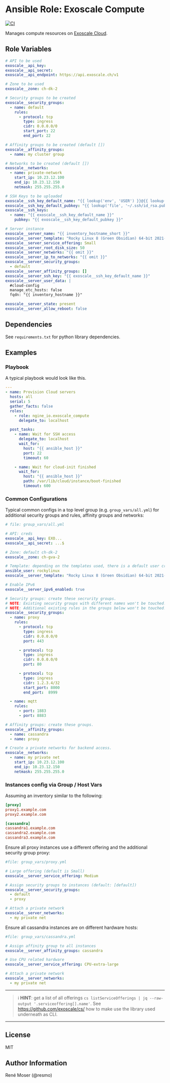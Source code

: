 # Ansible Role: Exoscale Compute

[![CI](https://github.com/ngine-io/ansible-role-exoscale/workflows/CI/badge.svg?event=push)](https://github.com/ngine-io/ansible-role-exoscale/actions?query=workflow%3ACI)

Manages compute resources on [Exoscale Cloud](https://www.exoscale.com/).

## Role Variables

```yaml
# API to be used
exoscale__api_key:
exoscale__api_secret:
exoscale__api_endpoint: https://api.exoscale.ch/v1

# Zone to be used
exoscale__zone: ch-dk-2

# Security groups to be created
exoscale__security_groups:
  - name: default
    rules:
      - protocol: tcp
        type: ingress
        cidr: 0.0.0.0/0
        start_port: 22
        end_port: 22

# Affinity groups to be created (default [])
exoscale__affinity_groups:
  - name: my cluster group

# Networks to be created (default [])
exoscale__networks:
  - name: private-network
    start_ip: 10.23.12.100
    end_ip: 10.23.12.150
    netmask: 255.255.255.0

# SSH Keys to be uploaded
exoscale__ssh_key_default_name: "{{ lookup('env', 'USER') }}@{{ lookup('pipe', 'hostname') }}"
exoscale__ssh_key_default_pubkey: "{{ lookup('file', '~/.ssh/id_rsa.pub') }}"
exoscale__ssh_keys:
  - name: "{{ exoscale__ssh_key_default_name }}"
    pubkey: "{{ exoscale__ssh_key_default_pubkey }}"

# Server instance
exoscale__server_name: "{{ inventory_hostname_short }}"
exoscale__server_template: "Rocky Linux 8 (Green Obsidian) 64-bit 2021-08-25-13bb54"
exoscale__server_service_offering: Small
exoscale__server_root_disk_size: 50
exoscale__server_networks: "{{ omit }}"
exoscale__server_ip_to_networks: "{{ omit }}"
exoscale__server_security_groups:
  - default
exoscale__server_affinity_groups: []
exoscale__server_ssh_key: "{{ exoscale__ssh_key_default_name }}"
exoscale__server_user_data: |
  #cloud-config
  manage_etc_hosts: false
  fqdn: "{{ inventory_hostname }}"

exoscale__server_state: present
exoscale__server_allow_reboot: false
```

## Dependencies

See `requirements.txt` for python library dependencies.

## Examples

### Playbook

A typical playbook would look like this.

```yaml
---
- name: Provision Cloud servers
  hosts: all
  serial: 5
  gather_facts: false
  roles:
    - role: ngine_io.exoscale_compute
      delegate_to: localhost

  post_tasks:
    - name: Wait for SSH access
      delegate_to: localhost
      wait_for:
        host: "{{ ansible_host }}"
        port: 22
        timeout: 60

    - name: Wait for cloud-init finished
      wait_for:
        host: "{{ ansible_host }}"
        path: /var/lib/cloud/instance/boot-finished
        timeout: 600
```

### Common Configurations

Typical common configs in a top level group (e.g. `group_vars/all.yml`) for additional security groups and rules, affinity groups and networks:

```yaml
# file: group_vars/all.yml

# API: creds
exoscale__api_key: EXO...
exoscale__api_secret: ...$

# Zone: default ch-dk-2
exoscale__zone: ch-gva-2

# Template: depending on the templates used, there is a default user created which gets an SSH pub key
ansible_user: rockylinux
exoscale__server_template: "Rocky Linux 8 (Green Obsidian) 64-bit 2021-08-25-13bb54"

# Enable IPv6
exoscale__server_ipv6_enabled: true

# Security groups: create these secrurity groups.
# NOTE: Existing security groups with different names won't be touched.
# NOTE: Additional existing rules in the groups below won't be touched.
exoscale__security_groups:
  - name: proxy
    rules:
      - protocol: tcp
        type: ingress
        cidr: 0.0.0.0/0
        port: 443

      - protocol: tcp
        type: ingress
        cidr: 0.0.0.0/0
        port: 80

      - protocol: tcp
        type: ingress
        cidr: 1.2.3.4/32
        start_port: 8000
        end_port:  8999

  - name: mqtt
    rules:
      - port: 1883
      - port: 8883

# Affinity groups: create these groups.
exoscale__affinity_groups:
  - name: cassandra
  - name: proxy

# Create a private networks for backend access.
exoscale__networks:
  - name: my private net
    start_ip: 10.23.12.100
    end_ip: 10.23.12.150
    netmask: 255.255.255.0
```

### Instances config via Group / Host Vars

Assuming an inventory similar to the following:

```ini
[proxy]
proxy1.example.com
proxy2.example.com

[cassandra]
cassandra1.example.com
cassandra2.example.com
cassandra3.example.com
```

Ensure all proxy instances use a different offering and the additional security group proxy:

```yaml
#file: group_vars/proxy.yml

# Large offering (default is Small)
exoscale__server_service_offering: Medium

# Assign security groups to instances (default: [default])
exoscale__server_security_groups:
  - default
  - proxy

# Attach a private network
exoscale__server_networks:
  - my private net
```

Ensure all cassandra instances are on different hardware hosts:

```yaml
#file: group_vars/cassandra.yml

# Assign affinity group to all instances
exoscale__server_affinity_groups: cassandra

# Use CPU related hardware
exoscale__server_service_offering: CPU-extra-large

# Attach a private network
exoscale__server_networks:
  - my private net

```

----
> :information_source: **HINT**: get a list of all offerings `cs listServiceOfferings | jq --raw-output '.serviceoffering[].name'`.
> See https://github.com/exoscale/cs/ how to make use the library used underneath as CLI.
----

## License

MIT

## Author Information

René Moser (@resmo)
